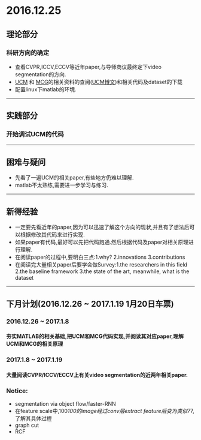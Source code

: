 # 2016.12.25

## 理论部分

###  科研方向的确定

- 查看CVPR,ICCV,ECCV等近年paper,与导师商议最终定下video segmentation的方向.
- [UCM](https://www2.eecs.berkeley.edu/Research/Projects/CS/vision/grouping/resources.html) 和 [MCG](https://www2.eecs.berkeley.edu/Research/Projects/CS/vision/grouping/mcg/)的相关资料的查阅([UCM博文](http://blog.csdn.net/alex_luodazhi/article/details/47337327))和相关代码及dataset的下载
- 配置linux下matlab的环境.

___
## 实践部分

### 开始调试UCM的代码
___
## 困难与疑问

- 先看了一遍UCM的相关paper,有些地方仍难以理解.
- matlab不太熟练,需要进一步学习与练习.
___
## 新得经验
- 一定要先看近年的paper,因为可以迅速了解这个方向的现状,并且有了想法后可以根据修改其代码来进行实现.
- 如果paper有代码,最好可以先把代码跑通.然后根据代码及paper对相关原理进行理解.
- 在阅读paper的过程中,要明白三点:1.why? 2.innovations 3.contributions
- 在阅读完大量相关paper后要学会做Survey:1.the researchers in this field 2.the baseline framework 3.the state of the art, meanwhile, what is the dataset
___
## 下月计划(2016.12.26 ~ 2017.1.19 1月20日车票)

### 2016.12.26 ~ 2017.1.8

#### 夯实MATLAB的相关基础,把UCM和MCG代码实现,并阅读其对应paper,理解UCM和MCG的相关原理

### 2017.1.8 ~ 2017.1.19
 
#### 大量阅读CVPR/ICCV/ECCV上有关video segmentation的近两年相关paper.
### Notice:

- segmentation via object flow/faster-RNN
- 在feature scale中,100*100的image经过conv层extract feature后变为类似7*7,了解其具体过程
- graph cut
- RCF
